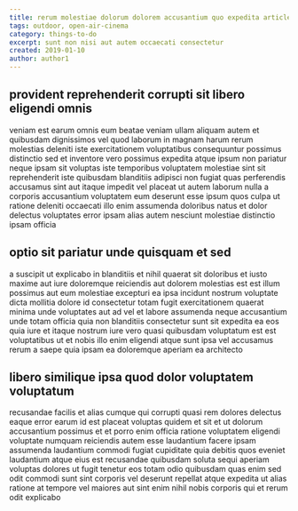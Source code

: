 ```yaml
---
title: rerum molestiae dolorum dolorem accusantium quo expedita article 4531
tags: outdoor, open-air-cinema
category: things-to-do
excerpt: sunt non nisi aut autem occaecati consectetur
created: 2019-01-10
author: author1
---
```


## provident reprehenderit corrupti sit libero eligendi omnis

veniam est earum omnis eum beatae veniam ullam aliquam autem et quibusdam dignissimos vel quod laborum in magnam harum rerum molestias deleniti iste exercitationem voluptatibus consequuntur possimus distinctio sed et inventore vero possimus expedita atque ipsum non pariatur neque ipsam sit voluptas iste temporibus voluptatem molestiae sint sit reprehenderit iste quibusdam blanditiis adipisci non fugiat quas perferendis accusamus sint aut itaque impedit vel placeat ut autem laborum nulla a corporis accusantium voluptatem eum deserunt esse ipsum quos culpa ut ratione deleniti occaecati illo enim assumenda doloribus natus et dolor delectus voluptates error ipsam alias autem nesciunt molestiae distinctio ipsam officia

## optio sit pariatur unde quisquam et sed

a suscipit ut explicabo in blanditiis et nihil quaerat sit doloribus et iusto maxime aut iure doloremque reiciendis aut dolorem molestias est est illum possimus aut eum molestiae excepturi ea ipsa incidunt nostrum voluptate dicta mollitia dolore id consectetur totam fugit exercitationem quaerat minima unde voluptates aut ad vel et labore assumenda neque accusantium unde totam officia quia non blanditiis consectetur sunt sit expedita ea eos quia iure et itaque nostrum iure vero quasi quibusdam voluptatum est est voluptatibus ut et nobis illo enim eligendi atque sunt ipsa vel accusamus rerum a saepe quia ipsam ea doloremque aperiam ea architecto

## libero similique ipsa quod dolor voluptatem voluptatum

recusandae facilis et alias cumque qui corrupti quasi rem dolores delectus eaque error earum id est placeat voluptas quidem et sit et ut dolorum accusantium possimus et et porro enim officia ratione voluptatem eligendi voluptate numquam reiciendis autem esse laudantium facere ipsam assumenda laudantium commodi fugiat cupiditate quia debitis quos eveniet laudantium atque eius est recusandae quibusdam soluta sequi aperiam voluptas dolores ut fugit tenetur eos totam odio quibusdam quas enim sed odit commodi sunt sint corporis vel deserunt repellat atque expedita ut alias ratione at tempore vel maiores aut sint enim nihil nobis corporis qui et rerum odit explicabo
